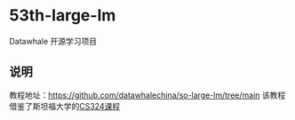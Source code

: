 # 53th-large-lm

Datawhale 开源学习项目

## 说明

教程地址：<https://github.com/datawhalechina/so-large-lm/tree/main>
该教程借鉴了斯坦福大学的[CS324课程](https://stanford-cs324.github.io/winter2022/)
